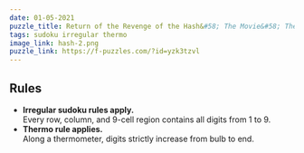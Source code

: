 ```yaml
---
date: 01-05-2021
puzzle_title: Return of the Revenge of the Hash&#58; The Movie&#58; The Game
tags: sudoku irregular thermo
image_link: hash-2.png
puzzle_link: https://f-puzzles.com/?id=yzk3tzvl
---
```

## Rules

-   **Irregular sudoku rules apply.**  
    Every row, column, and 9-cell region contains all digits from 1 to 9.
-   **Thermo rule applies.**  
    Along a thermometer, digits strictly increase from bulb to end.
